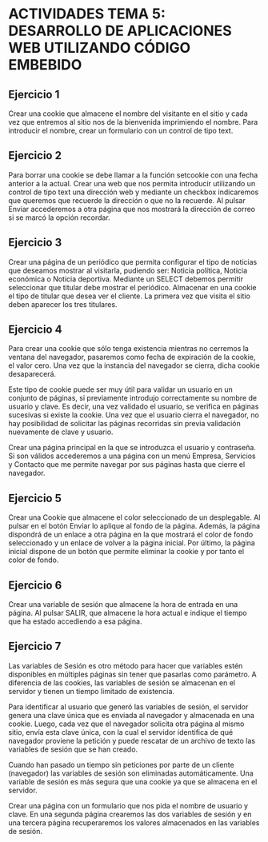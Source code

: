 # ACTIVIDADES TEMA 5: DESARROLLO DE APLICACIONES WEB UTILIZANDO CÓDIGO EMBEBIDO

## Ejercicio 1

Crear una cookie que almacene el nombre del visitante en el sitio y cada vez que entremos al sitio nos de la bienvenida imprimiendo el nombre. Para introducir el nombre, crear un formulario con un control de tipo text.

## Ejercicio 2

Para borrar una cookie se debe llamar a la función setcookie con una fecha anterior a la actual. Crear una web que nos permita introducir utilizando un control de tipo text una dirección web y mediante un checkbox indicaremos que queremos que recuerde la dirección o que no la recuerde. Al pulsar Enviar accederemos a otra página que nos mostrará la dirección de correo si se marcó la opción recordar.

## Ejercicio 3

Crear una página de un periódico que permita configurar el tipo de noticias que deseamos mostrar al visitarla, pudiendo ser: Noticia política, Noticia económica o Noticia deportiva. Mediante un SELECT debemos permitir seleccionar que titular debe mostrar el periódico. Almacenar en una cookie el tipo de titular que desea ver el cliente. La primera vez que visita el sitio deben aparecer los tres titulares.

## Ejercicio 4

Para crear una cookie que sólo tenga existencia mientras no cerremos la ventana del navegador, pasaremos como fecha de expiración de la cookie, el valor cero. Una vez que la instancia del navegador se cierra, dicha cookie desaparecerá.

Este tipo de cookie puede ser muy útil para validar un usuario en un conjunto de páginas, si previamente introdujo correctamente su nombre de usuario y clave. Es decir, una vez validado el usuario, se verifica en páginas sucesivas si existe la cookie. Una vez que el usuario cierra el navegador, no hay posibilidad de solicitar las páginas recorridas sin previa validación nuevamente de clave y usuario.

Crear una página principal en la que se introduzca el usuario y contraseña. Si son válidos accederemos a una página con un menú Empresa, Servicios y Contacto que me permite navegar por sus páginas hasta que cierre el navegador.

## Ejercicio 5

Crear una Cookie que almacene el color seleccionado de un desplegable. Al pulsar en el botón Enviar lo aplique al fondo de la página. Además, la página dispondrá de un enlace a otra página en la que mostrará el color de fondo seleccionado y un enlace de volver a la página inicial. Por último, la página inicial dispone de un botón que permite eliminar la cookie y por tanto el color de fondo.

## Ejercicio 6

Crear una variable de sesión que almacene la hora de entrada en una página. Al pulsar SALIR, que almacene la hora actual e indique el tiempo que ha estado accediendo a esa página.

## Ejercicio 7

Las variables de Sesión es otro método para hacer que variables estén disponibles en múltiples páginas sin tener que pasarlas como parámetro. A diferencia de las cookies, las variables de sesión se almacenan en el servidor y tienen un tiempo limitado de existencia.

Para identificar al usuario que generó las variables de sesión, el servidor genera una clave única que es enviada al navegador y almacenada en una cookie. Luego, cada vez que el navegador solicita otra página al mismo sitio, envía esta clave única, con la cual el servidor identifica de qué navegador proviene la petición y puede rescatar de un archivo de texto las variables de sesión que se han creado.

Cuando han pasado un tiempo sin peticiones por parte de un cliente (navegador) las variables de sesión son eliminadas automáticamente. Una variable de sesión es más segura que una cookie ya que se almacena en el servidor.

Crear una página con un formulario que nos pida el nombre de usuario y clave. En una segunda página crearemos las dos variables de sesión y en una tercera página recuperaremos los valores almacenados en las variables de sesión.
